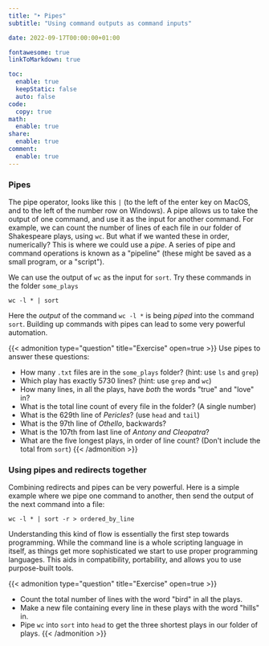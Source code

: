 ```yaml
---
title: "‣ Pipes"
subtitle: "Using command outputs as command inputs"

date: 2022-09-17T00:00:00+01:00

fontawesome: true
linkToMarkdown: true

toc:
  enable: true
  keepStatic: false
  auto: false
code:
  copy: true
math:
  enable: true
share:
  enable: true
comment:
  enable: true
---
```


### Pipes

The pipe operator, looks like this `|` (to the left of the enter key on MacOS, and to the left of the number row on Windows). A pipe allows us to take the output of one command, and use it as the input for another command. For example, we can count the number of lines of each file in our folder of Shakespeare plays, using `wc`. But what if we wanted these in order, numerically? This is where we could use a *pipe*. A series of pipe and command operations is known as a "pipeline" (these might be saved as a small program, or a "script").

We can use the output of `wc` as the input for `sort`. Try these commands in the folder `some_plays`

```
wc -l * | sort
```

Here the *output* of the command `wc -l *` is being *piped* into the command `sort`. Building up commands with pipes can lead to some very powerful automation.

{{< admonition type="question" title="Exercise" open=true >}}
Use pipes to answer these questions:
- How many `.txt` files are in the `some_plays` folder? (hint: use `ls` and `grep`)
- Which play has exactly 5730 lines? (hint: use `grep` and `wc`)
- How many lines, in all the plays, have *both* the words "true" and "love" in?
- What is the total line count of every file in the folder? (A single number)
- What is the 629th line of *Pericles*? (use `head` and `tail`)
- What is the 97th line of *Othello*, backwards?
- What is the 107th from last line of *Antony and Cleopatra*?
- What are the five longest plays, in order of line count? (Don't include the total from `sort`)
{{< /admonition >}}

### Using pipes and redirects together

Combining redirects and pipes can be very powerful. Here is a simple example where we pipe one command to another, then send the output of the next command into a file:

```
wc -l * | sort -r > ordered_by_line
```

Understanding this kind of flow is essentially the first step towards programming. While the command line is a whole scripting language in itself, as things get more sophisticated we start to use proper programming languages. This aids in compatibility, portability, and allows you to use purpose-built tools.

{{< admonition type="question" title="Exercise" open=true >}}
- Count the total number of lines with the word "bird" in all the plays.
- Make a new file containing every line in these plays with the word "hills" in.
- Pipe `wc` into `sort` into `head` to get the three shortest plays in our folder of plays.
{{< /admonition >}}
